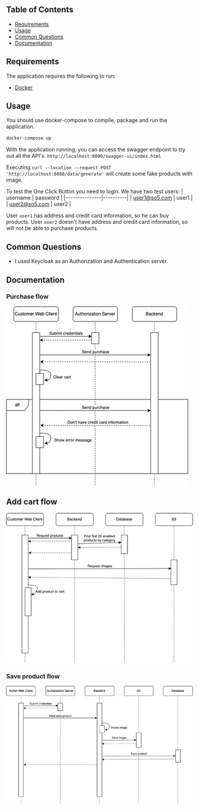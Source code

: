 ## Table of Contents
* [Requirements](#requirements)
* [Usage](#usage)
* [Common Questions](#common-questions)
* [Documentation](#documentation)

## Requirements
The application requires the following to run:
* [Docker](https://docs.docker.com/engine/install/)

## Usage
You should use docker-compose to compile, package and run the application.

```bash
docker-compose up
```

With the application running, you can access the swagger endpoint to try out all the API's. `http://localhost:8080/swagger-ui/index.html`

Executing `curl --location --request POST 'http://localhost:8080/data/generate'` will create some fake products with image.

To test the One Click Button you need to login. We have two test users:
| username      | password |
|---------------|----------|
| user1@so5.com | user1    |
| user2@so5.com | user2    |

User `user1` has address and credit card information, so he can buy products.
User `user2` doesn't have address and credit card information, so will not be able to purchase products.

## Common Questions
* I used Keycloak as an Authorization and Authentication server.

## Documentation
### Purchase flow
![Purchase flow](doc/purchase.png?raw=true "Purchase flow")

## Add cart flow
![Add cart flow](doc/request_product.png?raw=true "Add cart flow")

### Save product flow
![Save product flow](doc/save_product.png?raw=true "Save product flow")
